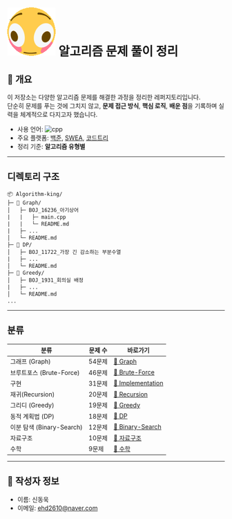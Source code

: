 # ![alt text](./images/flip.gif) 알고리즘 문제 풀이 정리

## 👋 개요
이 저장소는 다양한 알고리즘 문제를 해결한 과정을 정리한 레퍼지토리입니다.  
단순히 문제를 푸는 것에 그치지 않고, **문제 접근 방식**, **핵심 로직**, **배운 점**을 기록하며 실력을 체계적으로 다지고자 했습니다.

- 사용 언어: ![cpp](https://img.shields.io/badge/C++-00599C?style=flat-square&logo=C%2B%2B&logoColor=white)
- 주요 플랫폼: [백준](https://www.acmicpc.net/), [SWEA](https://swexpertacademy.com/main/main.do), [코드트리](https://www.codetree.ai/ko/trail-info)
- 정리 기준: **알고리즘 유형별**

---

## 디렉토리 구조

```
📦 Algorithm-king/
├─ 📁 Graph/
│   ├─ BOJ_16236_아기상어
|   |   ├─ main.cpp
|   |   └─ README.md
|   ├─ ...
│   └─ README.md
├─ 📁 DP/
│   ├─ BOJ_11722_가장 긴 감소하는 부분수열
|   ├─ ...
│   └─ README.md
├─ 📁 Greedy/
│   ├─ BOJ_1931_회의실 배정
|   ├─ ...
│   └─ README.md
...
```

---

## 분류

| 분류 | 문제 수 | 바로가기 |
|------|---------|----------|
| 그래프 (Graph) | 54문제 | [📁 Graph](./Graph/) |
| 브루트포스 (Brute-Force) | 46문제 | [📁 Brute-Force](./Brute-Force/) |
| 구현 | 31문제 | [📁 Implementation](./구현/) |
| 재귀(Recursion) | 20문제 | [📁 Recursion](./Recursion/) |
| 그리디 (Greedy) | 19문제 | [📁 Greedy](./Greedy/) |
| 동적 계획법 (DP) | 18문제 | [📁 DP](./DP/) |
| 이분 탐색 (Binary-Search) | 12문제 | [📁 Binary-Search](./Binary-Search/) |
| 자료구조 | 10문제 | [📁 자료구조](./자료구조/) |
| 수학 | 9문제 | [📁 수학](./수학/) |

---

## 📌 작성자 정보

- 이름: 신동욱
- 이메일: [ehd2610@naver.com](mailto:ehd2610@naver.com)
